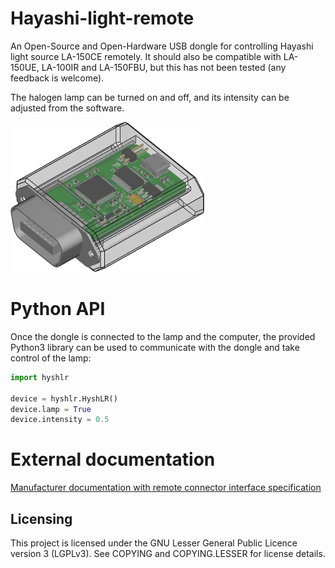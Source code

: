 # Hayashi-light-remote

An Open-Source and Open-Hardware USB dongle for controlling Hayashi light source
LA-150CE remotely. It should also be compatible with LA-150UE, LA-100IR and
LA-150FBU, but this has not been tested (any feedback is welcome).

The halogen lamp can be turned on and off, and its intensity can be adjusted
from the software.

![Photo](doc/meca.png)

# Python API

Once the dongle is connected to the lamp and the computer, the provided Python3
library can be used to communicate with the dongle and take control of the lamp:

```python
import hyshlr

device = hyshlr.HyshLR()
device.lamp = True
device.intensity = 0.5
```

# External documentation

[Manufacturer documentation with remote connector interface specification](http://www.korin-hayashi.com.cn/uploadfile/2018/1030/20181030095820716.pdf)

## Licensing

This project is licensed under the GNU Lesser General Public Licence version 3
(LGPLv3). See COPYING and COPYING.LESSER for license details.
